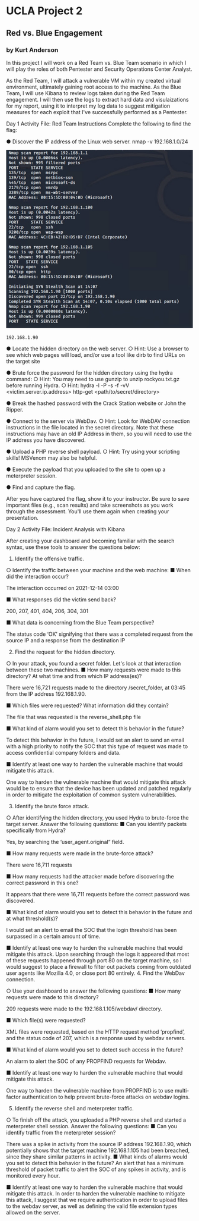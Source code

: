 # UCLA Project 2
## Red vs. Blue Engagement
### by Kurt Anderson

In this project I will work on a Red Team vs. Blue Team scenario in which I will play the roles of both Pentester and Security Operations Center Analyst.

As the Red Team, I will attack a vulnerable VM within my created virtual environment, ultimately gaining root access to the machine.
As the Blue Team, I will use Kibana to review logs taken during the Red Team engagement. I will then use the logs to extract hard data and visulaizations for my report, using it to interpret my log data to suggest mitigation measures for each exploit that I've successfully performed as a Pentester.

Day 1 Activity File: Red Team
Instructions
Complete the following to find the flag:

●	Discover the IP address of the Linux web server.
	nmap -v 192.168.1.0/24 
  
  ![nmap scan of 192.168.1.0/24](https://github.com/kurtxavier11/UCLA_Project_II/blob/main/images/nmap_scan.jpg)
  
	192.168.1.90
●	Locate the hidden directory on the web server.
○	Hint: Use a browser to see which web pages will load, and/or use a tool like dirb to find URLs on the target site

 
 
●	Brute force the password for the hidden directory using the hydra command:
○	Hint: You may need to use gunzip to unzip rockyou.txt.gz before running Hydra.
○	Hint: hydra -l <username> -P <wordlist> -s <port> -f -vV <victim.server.ip.address> http-get <path/to/secret/directory>
 
 
●	Break the hashed password with the Crack Station website or John the Ripper.
 

●	Connect to the server via WebDav.
○	Hint: Look for WebDAV connection instructions in the file located in the secret directory. Note that these instructions may have an old IP Address in them, so you will need to use the IP address you have discovered.
 

●	Upload a PHP reverse shell payload.
○	Hint: Try using your scripting skills! MSVenom may also be helpful.
 
 
 
 

●	Execute the payload that you uploaded to the site to open up a meterpreter session.
 

●	Find and capture the flag.

 
After you have captured the flag, show it to your instructor.
Be sure to save important files (e.g., scan results) and take screenshots as you work through the assessment. You'll use them again when creating your presentation.


Day 2 Activity File: Incident Analysis with Kibana

 
After creating your dashboard and becoming familiar with the search syntax, use these tools to answer the questions below:
1.	Identify the offensive traffic.

○	Identify the traffic between your machine and the web machine:
■	When did the interaction occur?

The interaction occurred on 2021-12-14 03:00

■	What responses did the victim send back?

200, 207, 401, 404, 206, 304, 301

■	What data is concerning from the Blue Team perspective?

The status code ‘OK’ signifying that there was a completed request from the source IP and a response from the destination IP
 

2.	Find the request for the hidden directory.

○	In your attack, you found a secret folder. Let's look at that interaction between these two machines.
■	How many requests were made to this directory? At what time and from which IP address(es)?

There were 16,721 requests made to the directory /secret_folder, at 03:45 from the IP address 192.168.1.90.

■	Which files were requested? What information did they contain?

The file that was requested is the reverse_shell.php file

■	What kind of alarm would you set to detect this behavior in the future?

To detect this behavior in the future, I would set an alert to send an email with a high priority to notify the SOC that this type of request was made to access confidential company folders and data. 

■	Identify at least one way to harden the vulnerable machine that would mitigate this attack.

One way to harden the vulnerable machine that would mitigate this attack would be to ensure that the device has been updated and patched regularly in order to mitigate the exploitation of common system vulnerabilities.

3.	Identify the brute force attack.

○	After identifying the hidden directory, you used Hydra to brute-force the target server. Answer the following questions:
■	Can you identify packets specifically from Hydra?

Yes, by searching the ‘user_agent.original” field. 







■	How many requests were made in the brute-force attack?

There were 16,711 requests
 



■	How many requests had the attacker made before discovering the correct password in this one?

It appears that there were 16,711 requests before the correct password was discovered.
 

■	What kind of alarm would you set to detect this behavior in the future and at what threshold(s)?

I would set an alert to email the SOC that the login threshold has been surpassed in a certain amount of time. 


■	Identify at least one way to harden the vulnerable machine that would mitigate this attack.
Upon searching through the logs it appeared that most of these requests happened through port 80 on the target machine, so I would suggest to place a firewall to filter out packets coming from outdated user agents like Mozilla 4.0, or close port 80 entirely.
4.	Find the WebDav connection.

○	Use your dashboard to answer the following questions:
■	How many requests were made to this directory?

209 requests were made to the 192.168.1.105/webdav/ directory.
 

■	Which file(s) were requested?

XML files were requested, based on the HTTP request method ‘propfind’, and the status code of 207, which is a response used by webdav servers.

■	What kind of alarm would you set to detect such access in the future?

An alarm to alert the SOC of any PROPFIND requests for Webdav.

■	Identify at least one way to harden the vulnerable machine that would mitigate this attack.

One way to harden the vulnerable machine from PROPFIND is to use multi-factor authentication to help prevent brute-force attacks on webdav logins.

5.	Identify the reverse shell and meterpreter traffic.

○	To finish off the attack, you uploaded a PHP reverse shell and started a meterpreter shell session. Answer the following questions:
■	Can you identify traffic from the meterpreter session?
 

There was a spike in activity from the source IP address 192.168.1.90, which potentially shows that the target machine 192.168.1.105 had been breached, since they share similar patterns in activity. 
■	What kinds of alarms would you set to detect this behavior in the future?
An alert that has a minimum threshold of packet traffic to alert the SOC of any spikes in activity, and is monitored every hour. 

■	Identify at least one way to harden the vulnerable machine that would mitigate this attack.
In order to harden the vulnerable machine to mitigate this attack, I suggest that we require authentication in order to upload files to the webdav server, as well as defining the valid file extension types allowed on the server.
